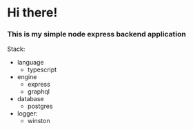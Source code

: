 # Hi there!

### This is my simple node express backend application

Stack:
- language
  - typescript
- engine
  - express
  - graphql
- database
  - postgres
- logger:
  - winston
